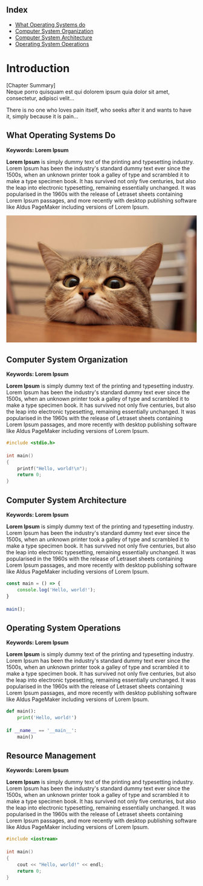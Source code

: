 ﻿## Index
* [What Operating Systems do](#what-operating-systems-do)
* [Computer System Organization](#computer-system-organization)
* [Computer System Architecture](#computer-system-architecture)
* [Operating System Operations](#operating-system-operations)


# Introduction

[Chapter Summary]<br />
Neque porro quisquam est qui dolorem ipsum quia dolor sit amet, consectetur, adipisci velit...

There is no one who loves pain itself, who seeks after it and wants to have it, simply because it is pain...


## What Operating Systems Do
**Keywords: Lorem Ipsum**

**Lorem Ipsum** is simply dummy text of the printing and typesetting industry. 
Lorem Ipsum has been the industry's standard dummy text ever since the 1500s, when an unknown printer took a galley of type and scrambled it to make a type specimen book. 
It has survived not only five centuries, but also the leap into electronic typesetting, remaining essentially unchanged. 
It was popularised in the 1960s with the release of Letraset sheets containing Lorem Ipsum passages, and more recently with desktop publishing software like Aldus PageMaker including 
versions of Lorem Ipsum.

![cat](./images/cat.jpg)


## Computer System Organization
**Keywords: Lorem Ipsum**

**Lorem Ipsum** is simply dummy text of the printing and typesetting industry. 
Lorem Ipsum has been the industry's standard dummy text ever since the 1500s, when an unknown printer took a galley of type and scrambled it to make a type specimen book. 
It has survived not only five centuries, but also the leap into electronic typesetting, remaining essentially unchanged. 
It was popularised in the 1960s with the release of Letraset sheets containing Lorem Ipsum passages, and more recently with desktop publishing software like Aldus PageMaker including 
versions of Lorem Ipsum.

```c
#include <stdio.h>

int main()
{
    printf("Hello, world!\n");
    return 0;
}
```


## Computer System Architecture
**Keywords: Lorem Ipsum**

**Lorem Ipsum** is simply dummy text of the printing and typesetting industry. 
Lorem Ipsum has been the industry's standard dummy text ever since the 1500s, when an unknown printer took a galley of type and scrambled it to make a type specimen book. 
It has survived not only five centuries, but also the leap into electronic typesetting, remaining essentially unchanged. 
It was popularised in the 1960s with the release of Letraset sheets containing Lorem Ipsum passages, and more recently with desktop publishing software like Aldus PageMaker including 
versions of Lorem Ipsum.

```js
const main = () => {
    console.log('Hello, world!');
}

main();
```


## Operating System Operations
**Keywords: Lorem Ipsum**

**Lorem Ipsum** is simply dummy text of the printing and typesetting industry. 
Lorem Ipsum has been the industry's standard dummy text ever since the 1500s, when an unknown printer took a galley of type and scrambled it to make a type specimen book. 
It has survived not only five centuries, but also the leap into electronic typesetting, remaining essentially unchanged. 
It was popularised in the 1960s with the release of Letraset sheets containing Lorem Ipsum passages, and more recently with desktop publishing software like Aldus PageMaker including 
versions of Lorem Ipsum.

```python
def main():
    print('Hello, world!')

if __name__ == '__main__':
    main()
```


## Resource Management
**Keywords: Lorem Ipsum**

**Lorem Ipsum** is simply dummy text of the printing and typesetting industry. 
Lorem Ipsum has been the industry's standard dummy text ever since the 1500s, when an unknown printer took a galley of type and scrambled it to make a type specimen book. 
It has survived not only five centuries, but also the leap into electronic typesetting, remaining essentially unchanged. 
It was popularised in the 1960s with the release of Letraset sheets containing Lorem Ipsum passages, and more recently with desktop publishing software like Aldus PageMaker including 
versions of Lorem Ipsum.

```cpp
#include <iostream>

int main()
{
    cout << "Hello, world!" << endl;
    return 0;
}
```
